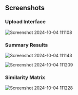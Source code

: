 ## Screenshots

### Upload Interface
![Screenshot 2024-10-04 111108](https://github.com/user-attachments/assets/b1eac9e3-9a97-443b-9eaa-97148f6294d2)


### Summary Results
![Screenshot 2024-10-04 111143](https://github.com/user-attachments/assets/4ea6129f-c5f5-44b2-9652-1f1317f99d93)

![Screenshot 2024-10-04 111209](https://github.com/user-attachments/assets/c6b7d053-cbb7-4550-9070-534c8089d8de)

### Similarity Matrix

![Screenshot 2024-10-04 111228](https://github.com/user-attachments/assets/aa01a4c1-b8ce-464b-aa8c-dd5fcf463558)

